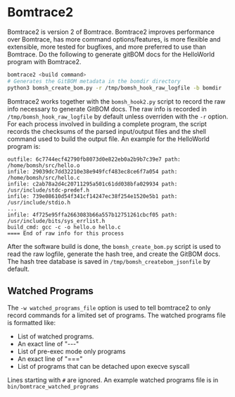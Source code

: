 # Bomtrace2

Bomtrace2 is version 2 of Bomtrace.
Bomtrace2 improves performance over Bomtrace, has more command options/features, is more flexible and extensible, more tested for bugfixes, and more preferred to use than Bomtrace.
Do the following to generate gitBOM docs for the HelloWorld program with Bomtrace2.

```bash
bomtrace2 <build command>
# Generates the GitBOM metadata in the bomdir directory
python3 bomsh_create_bom.py -r /tmp/bomsh_hook_raw_logfile -b bomdir
```

Bomtrace2 works together with the `bomsh_hook2.py` script to record the raw info necessary to generate GitBOM docs. The raw info is recorded in `/tmp/bomsh_hook_raw_logfile` by default unless overriden with the `-r` option. For each process involved in building a complete program, the script records the checksums of the parsed input/output files and the shell command used to build the output file. An example for the HelloWorld program is:

```
outfile: 6c7744ecf42790fb8073d0e822eb0a2b9b7c39e7 path: /home/bomsh/src/hello.o
infile: 29039dc7dd32210e38e949fcf483ec8ce6f7a054 path: /home/bomsh/src/hello.c
infile: c2ab78a2d4c20711295a501c61dd038bfa029934 path: /usr/include/stdc-predef.h
infile: 739e08610d54f341cf14247ec38f254e1520e5b1 path: /usr/include/stdio.h
...
infile: 4f725e95ffa2663083b66a557b12751261cbcf05 path: /usr/include/bits/sys_errlist.h
build_cmd: gcc -c -o hello.o hello.c
==== End of raw info for this process
```

After the software build is done, the `bomsh_create_bom.py` script is used to read the raw logfile, generate the hash tree, and create the GitBOM docs. The hash tree database is saved in `/tmp/bomsh_createbom_jsonfile` by default.

## Watched Programs

The `-w watched_programs_file` option is used to tell bomtrace2 to only record commands for a limited set of programs. The watched programs file is formatted like:

- List of watched programs.
- An exact line of "---"
- List of pre-exec mode only programs
- An exact line of "==="
- List of programs that can be detached upon execve syscall

Lines starting with `#` are ignored. An example watched programs file is in `bin/bomtrace_watched_programs`

